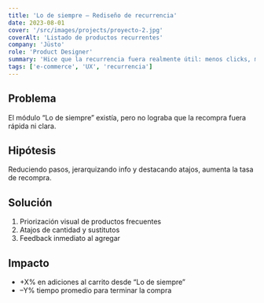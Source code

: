 ```yaml
---
title: 'Lo de siempre – Rediseño de recurrencia'
date: 2023-08-01
cover: '/src/images/projects/proyecto-2.jpg'
coverAlt: 'Listado de productos recurrentes'
company: 'Jüsto'
role: 'Product Designer'
summary: 'Hice que la recurrencia fuera realmente útil: menos clicks, más claridad y velocidad en la recompra.'
tags: ['e-commerce', 'UX', 'recurrencia']
---
```


## Problema

El módulo “Lo de siempre” existía, pero no lograba que la recompra fuera rápida ni clara.

## Hipótesis

Reduciendo pasos, jerarquizando info y destacando atajos, aumenta la tasa de recompra.

## Solución

1. Priorización visual de productos frecuentes
2. Atajos de cantidad y sustitutos
3. Feedback inmediato al agregar

## Impacto

- +X% en adiciones al carrito desde “Lo de siempre”
- –Y% tiempo promedio para terminar la compra
